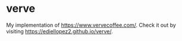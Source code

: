 # verve
My implementation of https://www.vervecoffee.com/.
Check it out by visiting https://ediellopez2.github.io/verve/.
